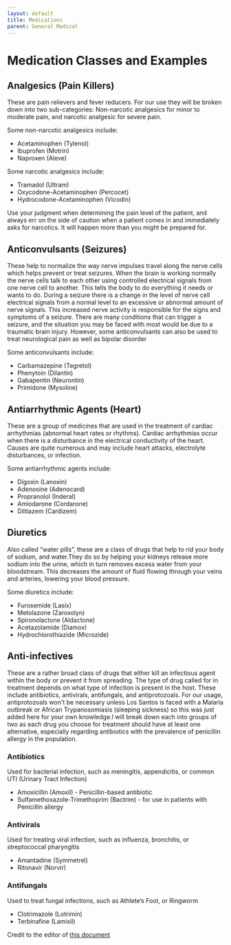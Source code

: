 ```yaml
---
layout: default
title: Medications
parent: General Medical
---
```


# Medication Classes and Examples
## Analgesics (Pain Killers)

These are pain relievers and fever reducers. For our use they will be broken down into two sub-categories: Non-narcotic analgesics for minor to moderate pain, and narcotic analgesic for severe pain.

Some non-narcotic analgesics include:
* Acetaminophen (Tylenol)
* Ibuprofen (Motrin)
* Naproxen (Aleve)

Some narcotic analgesics include:
* Tramadol (Ultram)
* Oxycodone-Acetaminophen (Percocet)
* Hydrocodone-Acetaminophen (Vicodin)

Use your judgment when determining the pain level of the patient, and always err on the side of caution when a patient comes in and immediately asks for narcotics. It will happen more than you might be prepared for.

## Anticonvulsants (Seizures)

These help to normalize the way nerve impulses travel along the nerve cells which helps prevent or treat seizures. When the brain is working normally the nerve cells talk to each other using controlled electrical signals from one nerve cell to another. This tells the body to do everything it needs or wants to do. During a seizure there is a change in the level of nerve cell electrical signals from a normal level to an excessive or abnormal amount of nerve signals. This increased nerve activity is responsible for the signs and symptoms of a seizure. There are many conditions that can trigger a seizure, and the situation you may be faced with most would be due to a traumatic brain injury. However, some anticonvulsants can also be used to treat neurological pain as well as bipolar disorder

Some anticonvulsants include:
* Carbamazepine (Tegretol)
* Phenytoin (Dilantin)
* Gabapentin (Neurontin)
* Primidone (Mysoline)

## Antiarrhythmic Agents (Heart)

These are a group of medicines that are used in the treatment of cardiac arrhythmias (abnormal heart rates or rhythms). Cardiac arrhythmias occur when there is a disturbance in the electrical conductivity of the heart. Causes are quite numerous and may include heart attacks, electrolyte disturbances, or infection.

Some antiarrhythmic agents include:
* Digoxin (Lanoxin)
* Adenosine (Adenocard)
* Propranolol (Inderal)
* Amiodarone (Cordarone)
* Diltiazem (Cardizem)

## Diuretics

Also called “water pills”, these are a class of drugs that help to rid your body of sodium, and water.They do so by helping your kidneys release more sodium into the urine, which in turn removes excess water from your bloodstream. This decreases the amount of fluid flowing through your veins and arteries, lowering your blood pressure.

Some diuretics include:
* Furosemide (Lasix)
* Metolazone (Zaroxolyn)
* Spironolactone (Aldactone)
* Acetazolamide (Diamox)
* Hydrochlorothiazide (Microzide)

## Anti-infectives

These are a rather broad class of drugs that either kill an infectious agent within the body or prevent it from spreading. The type of drug called for in treatment depends on what type of infection is present in the host. These include antibiotics, antivirals, antifungals, and antiprotozoals. For our usage, antiprotozoals won't be necessary unless Los Santos is faced with a Malaria outbreak or African Trypanosomiasis (sleeping sickness) so this was just added here for your own knowledge.I will break down each into groups of two as each drug you choose for treatment should have at least one alternative, especially regarding antibiotics with the prevalence of penicillin allergy in the population.

### Antibiotics
Used for bacterial infection, such as meningitis, appendicitis, or common UTI (Urinary Tract Infection)

* Amoxicillin (Amoxil) - Penicillin-based antibiotic
* Sulfamethoxazole-Trimethoprim (Bactrim) - for use in patients with Penicillin allergy

### Antivirals
Used for treating viral infection, such as influenza, bronchitis, or streptococcal pharyngitis

* Amantadine (Symmetrel)
* Ritonavir (Norvir)

### Antifungals
Used to treat fungal infections, such as Athlete’s Foot, or Ringworm

* Clotrimazole (Lotrimin)
* Terbinafine (Lamisil)

Credit to the editor of [this document](https://docs.google.com/document/d/1ok4HOy85DUhNOWWgemnFXUyxKjNPYInP4Xon4X1iJAw/edit)